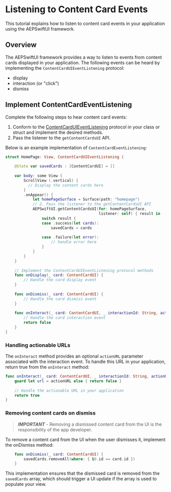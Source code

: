 # Listening to Content Card Events

This tutorial explains how to listen to content card events in your application using the AEPSwiftUI framework.

## Overview

The AEPSwiftUI framework provides a way to listen to events from content cards displayed in your application. The following events can be heard by implementing the `ContentCardUIEventListening` protocol:

- display
- interaction (or "click")
- dismiss

## Implement ContentCardEventListening

Complete the following steps to hear content card events:

1. Conform to the [ContentCardUIEventListening](../PublicClasses/contentcarduieventlistening.md) protocol in your class or struct and implement the desired methods.
1. Pass the listener to the `getContentCardsUI` API.

Below is an example implementation of `ContentCardEventListening`:

```swift
struct HomePage: View, ContentCardUIEventListening {
    
    @State var savedCards : [ContentCardUI] = []
    
    var body: some View {
        ScrollView (.vertical) {
          // Display the content cards here
        }
        .onAppear() {
            let homePageSurface = Surface(path: "homepage")
            // 2. Pass the listener to the getContentCardsUI API
            AEPSwiftUI.getContentCardsUI(for: homePageSurface,
                                         listener: self) { result in
                switch result {
                case .success(let cards):
                    savedCards = cards
                    
                case .failure(let error):
                    // handle error here                    
                }
            }
        }
    }
    
    // Implement the ContentCardUIEventListening protocol methods
    func onDisplay(_ card: ContentCardUI) {
        // Handle the card display event
    }
    
    func onDismiss(_ card: ContentCardUI) {
        // Handle the card dismiss event
    }
    
    func onInteract(_ card: ContentCardUI, _ interactionId: String, actionURL: URL?) -> Bool {
        // Handle the card interaction event
        return false
    }
}
```

### Handling actionable URLs

The `onInteract` method provides an optional `actionURL` parameter associated with the interaction event. To handle this URL in your application, return true from the `onInteract` method:

```swift
func onInteract(_ card: ContentCardUI, _ interactionId: String, actionURL: URL?) -> Bool {
    guard let url = actionURL else { return false }
    
    // Handle the actionable URL in your application
    return true
}
```

### Removing content cards on dismiss

> *__IMPORTANT__* - Removing a dismissed content card from the UI is the responsibility of the app developer.

To remove a content card from the UI when the user dismisses it, implement the onDismiss method:

```swift
    func onDismiss(_ card: ContentCardUI) {
        savedCards.removeAll(where: { $0.id == card.id })
    }
```

This implementation ensures that the dismissed card is removed from the `savedCards` array, which should trigger a UI update if the array is used to populate your view.
